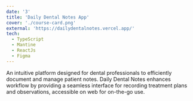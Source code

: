 ```yaml
---
date: '3'
title: 'Daily Dental Notes App'
cover: './course-card.png'
external: 'https://dailydentalnotes.vercel.app/'
tech:
  - TypeScript
  - Mantine
  - ReactJs
  - Figma
---
```


An intuitive platform designed for dental professionals to efficiently document and manage patient notes. Daily Dental Notes enhances workflow by providing a seamless interface for recording treatment plans and observations, accessible on web for on-the-go use.
